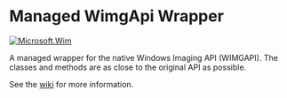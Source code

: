 # Managed WimgApi Wrapper

[![Microsoft.Wim](https://img.shields.io/nuget/v/Microsoft.Wim.svg?maxAge=2592000)](https://www.nuget.org/packages/Microsoft.Dism)

A managed wrapper for the native Windows Imaging API (WIMGAPI). The classes and methods are as close to the original API as possible.

See the [wiki](https://github.com/josemesona/ManagedWimgApi/wiki) for more information.